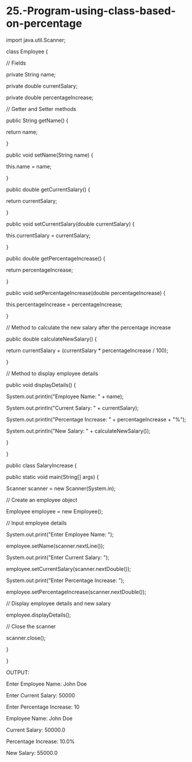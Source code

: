 # 25.-Program-using-class-based-on-percentage

import java.util.Scanner;

class Employee {

// Fields

private String name;

private double currentSalary;

private double percentageIncrease;

// Getter and Setter methods

public String getName() {

return name;

}

public void setName(String name) {

this.name = name;

}

public double getCurrentSalary() {

return currentSalary;

}

public void setCurrentSalary(double currentSalary) {

this.currentSalary = currentSalary;

}

public double getPercentageIncrease() {

return percentageIncrease;

}

public void setPercentageIncrease(double percentageIncrease) {

this.percentageIncrease = percentageIncrease;

}

// Method to calculate the new salary after the percentage increase

public double calculateNewSalary() {

return currentSalary + (currentSalary * percentageIncrease / 100);

}

// Method to display employee details

public void displayDetails() {

System.out.println("Employee Name: " + name);

System.out.println("Current Salary: " + currentSalary);

System.out.println("Percentage Increase: " + percentageIncrease + "%");

System.out.println("New Salary: " + calculateNewSalary());

}

}

public class SalaryIncrease {

public static void main(String[] args) {

Scanner scanner = new Scanner(System.in);

// Create an employee object

Employee employee = new Employee();

// Input employee details

System.out.print("Enter Employee Name: ");

employee.setName(scanner.nextLine());

System.out.print("Enter Current Salary: ");

employee.setCurrentSalary(scanner.nextDouble());

System.out.print("Enter Percentage Increase: ");

employee.setPercentageIncrease(scanner.nextDouble());

// Display employee details and new salary

employee.displayDetails();

// Close the scanner

scanner.close();

}

}

OUTPUT:

Enter Employee Name: John Doe

Enter Current Salary: 50000

Enter Percentage Increase: 10

Employee Name: John Doe

Current Salary: 50000.0

Percentage Increase: 10.0%

New Salary: 55000.0
